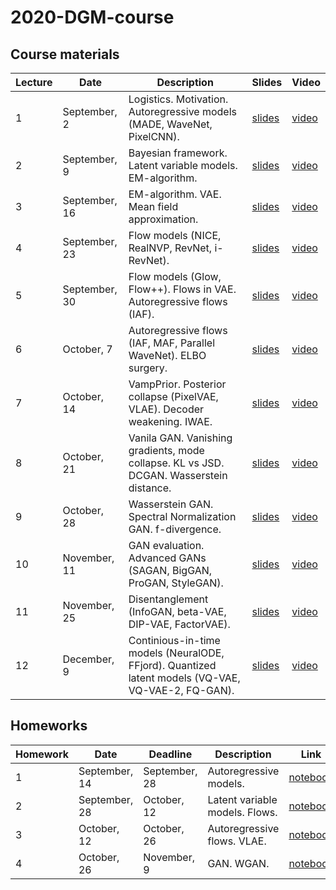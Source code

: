 # 2020-DGM-course

## Course materials

| Lecture | Date | Description | Slides | Video |
|---------|------|-------------|--------|-------|
| 1 | September, 2 | Logistics. Motivation. Autoregressive models (MADE, WaveNet, PixelCNN). | [slides](lectures/lecture1/Isachenko2020DeepGenerativeModels1.pdf) | [video](https://youtu.be/Vvmlg5JYdVQ) |
| 2 | September, 9 | Bayesian framework. Latent variable models. EM-algorithm. | [slides](lectures/lecture2/Isachenko2020DeepGenerativeModels2.pdf) | [video](https://youtu.be/IXVoKY92u1k) |
| 3 | September, 16 | EM-algorithm. VAE. Mean field approximation. | [slides](lectures/lecture3/Isachenko2020DeepGenerativeModels3.pdf) | [video](https://youtu.be/y1csC6gkmxU) |
| 4 | September, 23 | Flow models (NICE, RealNVP, RevNet, i-RevNet). | [slides](lectures/lecture4/Isachenko2020DeepGenerativeModels4.pdf) | [video](https://youtu.be/epFV2wNE6Kk) |
| 5 | September, 30 | Flow models (Glow, Flow++). Flows in VAE. Autoregressive flows (IAF). | [slides](lectures/lecture5/Isachenko2020DeepGenerativeModels5.pdf) | [video](https://youtu.be/KA941HS8oAg) |
| 6 | October, 7 | Autoregressive flows (IAF, MAF, Parallel WaveNet). ELBO surgery. | [slides](lectures/lecture6/Isachenko2020DeepGenerativeModels6.pdf) | [video](https://youtu.be/8xzHeHJmXc4) |
| 7 | October, 14 | VampPrior. Posterior collapse (PixelVAE, VLAE). Decoder weakening. IWAE. | [slides](lectures/lecture7/Isachenko2020DeepGenerativeModels7.pdf) | [video](https://youtu.be/tWQmomQpNEU) |
| 8 | October, 21 | Vanila GAN. Vanishing gradients, mode collapse. KL vs JSD. DCGAN. Wasserstein distance. | [slides](lectures/lecture8/Isachenko2020DeepGenerativeModels8.pdf) | [video](https://youtu.be/0ma4ZgnwC0M) |
| 9 | October, 28 | Wasserstein GAN. Spectral Normalization GAN. f-divergence. | [slides](lectures/lecture9/Isachenko2020DeepGenerativeModels9.pdf) | [video](https://youtu.be/tc-YZ_pjwWo) |
| 10 | November, 11 | GAN evaluation. Advanced GANs (SAGAN, BigGAN, ProGAN, StyleGAN). | [slides](lectures/lecture10/Isachenko2020DeepGenerativeModels10.pdf) | [video](https://youtu.be/kKmQlLOQLIY) |
| 11 | November, 25 | Disentanglement (InfoGAN, beta-VAE, DIP-VAE, FactorVAE). | [slides](lectures/lecture11/Isachenko2020DeepGenerativeModels11.pdf) | [video](https://youtu.be/xqP01Q4jLIM) |
| 12 | December, 9 | Continious-in-time models (NeuralODE, FFjord). Quantized latent models (VQ-VAE, VQ-VAE-2, FQ-GAN). | [slides](lectures/lecture12/Isachenko2020DeepGenerativeModels12.pdf) | [video](https://youtu.be/K0qu8Is-i94) |


## Homeworks

| Homework | Date | Deadline | Description | Link |
|---------|------|-------------|--------|-------|
| 1 | September, 14 | September, 28 | Autoregressive models. | [notebook](homeworks/homework1/hw1.ipynb) |
| 2 | September, 28 | October, 12 | Latent variable models. Flows. | [notebook](homeworks/homework2/hw2.ipynb) |
| 3 | October, 12 | October, 26 | Autoregressive flows. VLAE. | [notebook](homeworks/homework3/hw3.ipynb) |
| 4 | October, 26 | November, 9 | GAN. WGAN. | [notebook](homeworks/homework4/hw4.ipynb) |
